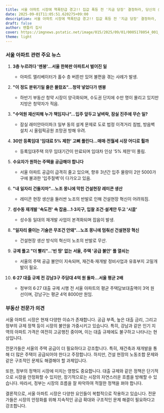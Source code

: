 ```yaml
---
title: 서울 아파트 시장에 핵폭탄급 경고!! 집값 폭등 전 '지금 당장' 결정하라, 당신의 선택이 당신의 미래를 좌우한다!
date: 2025-09-01T11:05:51.620275+09:00
description: 서울 아파트 시장에 핵폭탄급 경고!! 집값 폭등 전 '지금 당장' 결정하라, 당신의 선택이 당신의 미래를 좌우한다!
draft: false
author: 벤틀리 집사
cover: https://imgnews.pstatic.net/image/015/2025/09/01/0005178054_001_20250901083309412.jpg?type=nf142_103
theme: light
---
```


### 서울 아파트 관련 주요 뉴스

1. **3층 누르려다 '멘붕'…서울 한복판 아파트서 벌어진 일**
   - 아파트 엘리베이터가 홀수 층 버튼만 있어 불편을 겪는 사례가 발생.

2. **"이 정도 분위기일 줄은 몰랐죠"…청약 넣었다가 멘붕**
   - 하반기 부동산 청약 시장이 양극화되며, 수도권 단지에 수만 명이 몰리고 있지만 지방은 청약자가 적음.

3. **"수억원 재산피해 누가 책임지나"…입주 앞두고 날벼락, 잠실 진주에 무슨 일?**
   - 잠실 래미안아이파크 일부 동의 설계 문제로 도로 법정 이격거리 침범, 방음벽 설치 시 올림픽공원 조망권 방해 우려.

4. **30만 등록임대 '임대료 5% 제한' 고삐 풀린다…매매·전월세 시장 어디로 튈까**
   - 등록임대주택 의무 임대기간이 만료되며 임대차 인상 '5% 제한'이 풀림.

5. **수요자가 원하는 주택을 공급해야 합니다**
   - 서울 아파트 공급이 급격히 줄고 있으며, 향후 3년간 입주 물량이 2만 5000가구에 불과한 '입주절벽'이 다가오고 있음.

6. **"내 일자리 건들지마"…노조 몽니에 막힌 건설현장 레미콘 생산**
   - 레미콘 현장 생산을 둘러싼 노조의 반발로 인해 건설현장 혁신이 어려워짐.

7. **성수동 재개발 '속도전' 속 잡음…1·3지구, 입찰 조건·설계안 두고 '시끌'**
   - 성수동 일대의 재개발 사업이 본격화되며 잡음이 발생.

8. **"일자리 줄이는 기술은 무조건 안돼"…노조 몽니에 멈춰선 건설현장 혁신**
   - 건설현장 생산 방식의 혁신이 노조의 반발로 무산.

9. **규제 풀고 "더 빨리"…'빈 땅' 없는 서울, 주택 '공급 불안' 풀 열쇠는**
   - 서울의 주택 공급 불안이 지속되며, 재건축·재개발 정비사업과 유휴부지 고밀개발이 필요.

10. **6·27 대출 규제 전 강남3구 주담대 4억 원 돌파…서울 평균 2배**
    - 정부의 6·27 대출 규제 시행 전 서울 아파트의 평균 주택담보대출액이 3억 원 선이며, 강남구는 평균 4억 8000만 원임.

### 부동산 전문가 의견

서울 아파트 시장은 현재 다양한 이슈가 존재합니다. 공급 부족, 높은 대출 금리, 그리고 정부의 규제 정책 등이 시장의 불안을 가중시키고 있습니다. 특히, 강남과 같은 인기 지역의 아파트 가격은 여전히 고공행진 중이며, 이는 대출 규제에도 불구하고 나타나는 현상입니다.

전문가들은 서울의 주택 공급이 더 필요하다고 강조합니다. 특히, 재건축과 재개발을 통해 더 많은 주택이 공급되어야 한다고 주장합니다. 하지만, 건설 현장의 노동조합 문제와 같은 구조적인 문제도 해결해야 할 과제입니다.

또한, 정부의 정책이 시장에 미치는 영향도 중요합니다. 대출 규제와 같은 정책은 단기적으로 시장을 안정화할 수 있지만, 장기적으로는 시장의 자연스러운 흐름을 방해할 수 있습니다. 따라서, 정부는 시장의 흐름을 잘 파악하여 적절한 정책을 펴야 합니다.

결론적으로, 서울 아파트 시장은 다양한 요인들이 복합적으로 작용하고 있습니다. 전문가들은 시장의 안정화를 위해 지속적인 공급 확대와 구조적인 문제 해결이 필요하다고 강조합니다.